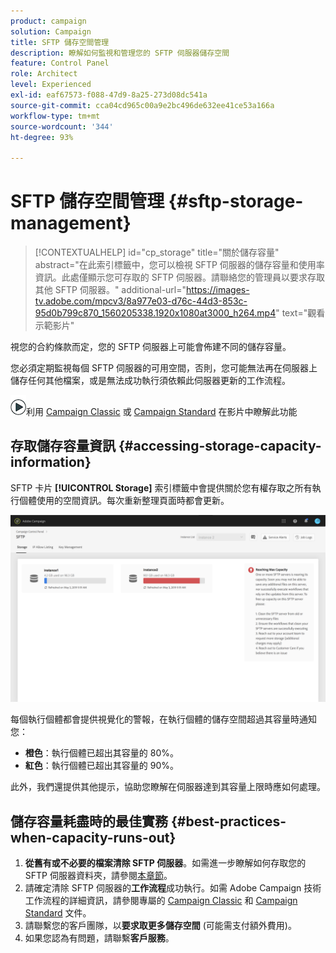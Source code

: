```yaml
---
product: campaign
solution: Campaign
title: SFTP 儲存空間管理
description: 瞭解如何監視和管理您的 SFTP 伺服器儲存空間
feature: Control Panel
role: Architect
level: Experienced
exl-id: eaf67573-f088-47d9-8a25-273d08dc541a
source-git-commit: cca04cd965c00a9e2bc496de632ee41ce53a166a
workflow-type: tm+mt
source-wordcount: '344'
ht-degree: 93%

---
```


# SFTP 儲存空間管理 {#sftp-storage-management}

>[!CONTEXTUALHELP]
>id="cp_storage"
>title="關於儲存容量"
>abstract="在此索引標籤中，您可以檢視 SFTP 伺服器的儲存容量和使用率資訊。此處僅顯示您可存取的 SFTP 伺服器。請聯絡您的管理員以要求存取其他 SFTP 伺服器。"
>additional-url="https://images-tv.adobe.com/mpcv3/8a977e03-d76c-44d3-853c-95d0b799c870_1560205338.1920x1080at3000_h264.mp4" text="觀看示範影片"

視您的合約條款而定，您的 SFTP 伺服器上可能會佈建不同的儲存容量。

您必須定期監視每個 SFTP 伺服器的可用空間，否則，您可能無法再在伺服器上儲存任何其他檔案，或是無法成功執行須依賴此伺服器更新的工作流程。

![](assets/do-not-localize/how-to-video.png)利用 [Campaign Classic](https://experienceleague.adobe.com/docs/campaign-classic-learn/control-panel/sftp-management/monitoring-server-capacity.html#sftp-management) 或 [Campaign Standard](https://experienceleague.adobe.com/docs/campaign-standard-learn/control-panel/sftp-management/monitoring-server-capacity.html#sftp-management) 在影片中瞭解此功能

## 存取儲存容量資訊 {#accessing-storage-capacity-information}

SFTP 卡片 **[!UICONTROL Storage]** 索引標籤中會提供關於您有權存取之所有執行個體使用的空間資訊。每次重新整理頁面時都會更新。

![](assets/control_panel_space.png)

每個執行個體都會提供視覺化的警報，在執行個體的儲存空間超過其容量時通知您：

* **橙色**：執行個體已超出其容量的 80%。
* **紅色**：執行個體已超出其容量的 90%。

此外，我們還提供其他提示，協助您瞭解在伺服器達到其容量上限時應如何處理。

## 儲存容量耗盡時的最佳實務 {#best-practices-when-capacity-runs-out}

1. **從舊有或不必要的檔案清除 SFTP 伺服器**。如需進一步瞭解如何存取您的 SFTP 伺服器資料夾，請參閱[本章節](../../sftp/using/logging-into-sftp-server.md)。
1. 請確定清除 SFTP 伺服器的&#x200B;**工作流程**&#x200B;成功執行。如需 Adobe Campaign 技術工作流程的詳細資訊，請參閱專屬的 [Campaign Classic](https://experienceleague.adobe.com/docs/campaign-classic/using/automating-with-workflows/advanced-management/about-technical-workflows.html) 和 [Campaign Standard](https://experienceleague.adobe.com/docs/campaign-standard/using/administrating/application-settings/technical-workflows.html?lang=zh-Hant) 文件。
1. 請聯繫您的客戶團隊，以&#x200B;**要求取更多儲存空間** (可能需支付額外費用)。
1. 如果您認為有問題，請聯繫&#x200B;**客戶服務**。
